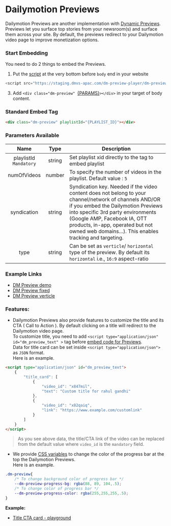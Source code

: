 # Dailymotion Previews

Dailymotion Previews are another implementation with [Dynamic Previews](https://www.canva.com/design/DAEGDbSibZE/cvoKs-MEOdq3paAehFLkbQ/view?website#4:l-equipe-case). Previews let you surface top stories from your newsroom(s) and surface them across your site. By default, the previews redirect to your Dailymotion video page to improve monetization options.

### Start Embedding

You need to do 2 things to embed the Previews.

1. Put the [script](https://staging.dmvs-apac.com/dm-preview-player/dm-preview.js) at the very bottom before `body` end in your website
```js
<script src="https://staging.dmvs-apac.com/dm-preview-player/dm-preview.js"></script>
```
3. Add `<div class="dm-preview" `[{PARAMS}](#parameters-available)`></div>` in your target of body content.


### Standard Embed Tag

```html
<div class="dm-preview" playlistId="{PLAYLIST_ID}"></div>
```

### Parameters Available

| Name | Type | Description |
| :---: | :---: | --- |
| playlistId <br /> `Mandatory` | string | Set playlist xid directly to the tag to embed playlist|
| numOfVideos | number | To specify the number of videos in the playlist. Default value : `5` |
| syndication | string | Syndication key. Needed if the video content does not belong to your channel/network of channels AND/OR if you embed the Dailymotion Previews into specific 3rd party environments (Google AMP, Facebook IA, OTT products, in-app, operated but not owned web domains…). This enables tracking and targeting. |
| type | string | Can be set as `verticle`/ `horizontal` type of the preview. By default its `horizontal` i.e., `16:9` aspect-ratio |

### Example Links
- [DM Preview demo](https://dmvs-apac.github.io/dynamic-preview/examples/dm_preview_player/basic/index.html)
- [DM Preview fixed](https://dmvs-apac.github.io/dynamic-preview/examples/dm_preview_player/basic/index_fixed.html)
- [DM Preview verticle](https://dmvs-apac.github.io/dynamic-preview/examples/dm_preview_player/basic/index_verticle.html)

### Features:

- Dailymotion Previews also provide features to customize the title and its CTA ( Call to Action ). By default clicking on a title will redirect to the Dailymotion video page.  
To customize title, you need to add `<script type="application/json" id="dm_preview_text" >` tag before [embed code for Previews](https://dmvs-apac.github.io/dynamic-preview/player#start-embedding).  
Data for title card can be set inside `<script type="application/json">` as `JSON` format.  
Here is an example.
```html
<script type="application/json" id="dm_preview_text">
    {
        "title_card": [
            {
                "video_id": "x847mil",
                "text": "Custom title for rahul gandhi"
            },
            {
                "video_id": "x82qaiq",
                "link": "https://www.example.com/customlink"
            }
        ]
    }
</script>
```  
> As you see above data, the title/CTA link of the video can be replaced from the default value where `video_id` is the `mandatory` field.

- We provide [CSS variables](https://developer.mozilla.org/en-US/docs/Web/CSS/Using_CSS_custom_properties) to change the color of the progress bar at the top the Dailymotion Previews.  
Here is an example.  
```css
.dm-preview{
    /* To change background color of progress bar */
    --dm-preview-progress-bg: rgba(88, 89, 104,.5);
    /* To change color of progress bar */
    --dm-preview-progress-color: rgba(255,255,255,.5);
}
```

**Example:**
- [Title CTA card - playground](https://dmvs-apac.github.io/dynamic-preview/examples/dm_preview_player/title_card/index.html)
